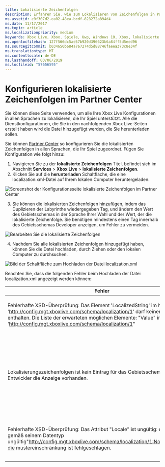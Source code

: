 ```yaml
---
title: Lokalisierte Zeichenfolgen
description: Erfahren Sie, wie zum Lokalisieren von Zeichenfolgen in Partner Center
ms.assetid: e0f307d2-ea02-48ea-bcdf-828272a894d4
ms.date: 11/17/2017
ms.topic: article
ms.localizationpriority: medium
keywords: Xbox Live, Xbox, Spiele, Uwp, Windows 10, Xbox, lokalisierte Zeichenfolgen, die Partner Center
ms.openlocfilehash: 127f566dc5ae57b920d396623b6a84ff5d5eed96
ms.sourcegitcommit: b034650b684a767274d5d88746faeea373c8e34f
ms.translationtype: MT
ms.contentlocale: de-DE
ms.lasthandoff: 03/06/2019
ms.locfileid: "57656595"
---
```

# <a name="configuring-localized-strings-in-partner-center"></a>Konfigurieren lokalisierte Zeichenfolgen im Partner Center

Sie können diese Seite verwenden, um alle Ihre Xbox Live Konfigurationen in allen Sprachen zu lokalisieren, die Ihr Spiel unterstützt. Alle die Dienstkonfigurationen, die Sie in den nachfolgenden Xbox Live-Seiten erstellt haben wird die Datei hinzugefügt werden, die Sie herunterladen sollen.

Sie können [Partner Center](https://partner.microsoft.com/dashboard) so konfigurieren Sie die lokalisierten Zeichenfolgen in allen Sprachen, die Ihr Spiel zugeordnet. Fügen Sie Konfiguration wie folgt hinzu:

1. Navigieren Sie zu der **lokalisierte Zeichenfolgen** Titel, befindet sich im Abschnitt **Services** > **Xbox Live** > **lokalisierte Zeichenfolgen**.
2. Klicken Sie auf die **herunterladen** Schaltfläche, die eine localization.xml-Datei auf Ihrem lokalen Computer heruntergeladen.

![Screenshot der Konfigurationsseite lokalisierte Zeichenfolgen im Partner Center](../../images/dev-center/localized-strings/localized-strings-1.png)

3. Sie können die lokalisierten Zeichenfolgen hinzufügen, indem das Duplizieren der <Value locale="en-US">Labyrinthe wiedergegeben</Value> Tag, und ändern den Wert des Gebietsschemas in der Sprache Ihrer Wahl und der Wert, der die lokalisierte Zeichenfolge. Sie benötigen mindestens einen Tag innerhalb des Gebietsschemas Developer anzeigen, um Fehler zu vermeiden.

![Bearbeiten Sie die lokalisierte Zeichenfolgen](../../images/dev-center/localized-strings/localized-strings.gif)

4. Nachdem Sie alle lokalisierten Zeichenfolgen hinzugefügt haben, können Sie die Datei hochladen, durch Ziehen oder den lokalen Computer zu durchsuchen.

![Bild der Schaltfläche zum Hochladen der Datei localization.xml](../../images/dev-center/localized-strings/localized-strings-2.png)

Beachten Sie, dass die folgenden Fehler beim Hochladen der Datei localization.xml angezeigt werden können:

| Fehler | Grund |
|---------------------------|-------------|
| Fehlerhafte XSD-Überprüfung: Das Element 'LocalizedString' im Namespace 'http://config.mgt.xboxlive.com/schema/localization/1' darf keinen Text enthalten. Die Liste der erwarteten möglichen Elemente: "Value" im Namespace 'http://config.mgt.xboxlive.com/schema/localization/1" | Dieses Problem tritt bei der XML-Dokument falsch formatiert ist. |
| Lokalisierungszeichenfolgen ist kein Eintrag für das Gebietsschema für Entwickler die Anzeige vorhanden. | Dies geschieht, wenn eine lokalisierte Zeichenfolge kein Eintrag vorhanden ist, deren Gebietsschema nicht das Gebietsschema der Dev-Anzeige entspricht |
| Fehlerhafte XSD-Überprüfung: Das Attribut "Locale" ist ungültig: der Wert ' "ist gemäß seinem Datentyp ungültig"http://config.mgt.xboxlive.com/schema/localization/1:NonEmptyString'-die mustereinschränkung ist fehlgeschlagen. | Dies geschieht, wenn eine lokalisierte Zeichenfolge den Wert der Gebietsschema in fehlt die <Value> tag|

